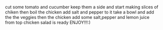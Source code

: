 cut some tomato and cucumber
keep them a side and start making slices of chiken
then boil the chicken add salt and pepper to it
take a bowl and add the the veggies then the chicken
add some salt,pepper and lemon juice from top 
chicken salad is ready ENJOY!!!:)